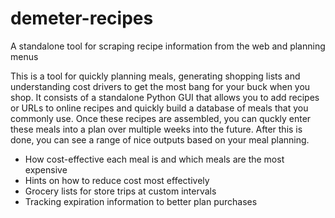 # demeter-recipes
A standalone tool for scraping recipe information from the web and planning menus

This is a tool for quickly planning meals, generating shopping lists and understanding cost drivers to get the most bang for your buck when you shop. It consists of a standalone Python GUI that allows you to add recipes or URLs to online recipes and quickly build a database of meals that you commonly use. Once these recipes are assembled, you can quckly enter these meals into a plan over multiple weeks into the future. After this is done, you can see a range of nice outputs based on your meal planning.

* How cost-effective each meal is and which meals are the most expensive
* Hints on how to reduce cost most effectively
* Grocery lists for store trips at custom intervals
* Tracking expiration information to better plan purchases
